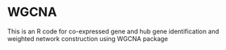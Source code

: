 # WGCNA
This is an R code for co-expressed gene and hub gene identification and weighted network construction using WGCNA package

